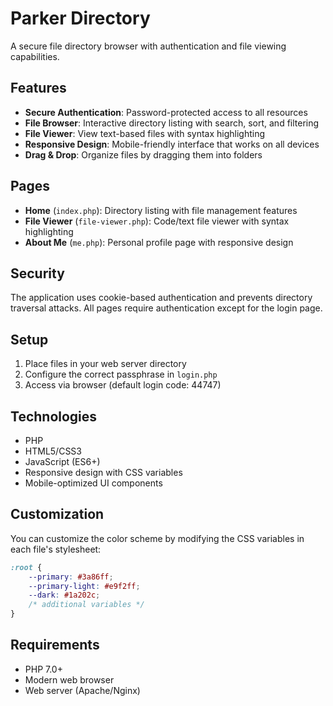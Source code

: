 # Parker Directory

A secure file directory browser with authentication and file viewing capabilities.

## Features

- **Secure Authentication**: Password-protected access to all resources
- **File Browser**: Interactive directory listing with search, sort, and filtering
- **File Viewer**: View text-based files with syntax highlighting
- **Responsive Design**: Mobile-friendly interface that works on all devices
- **Drag & Drop**: Organize files by dragging them into folders

## Pages

- **Home** (`index.php`): Directory listing with file management features
- **File Viewer** (`file-viewer.php`): Code/text file viewer with syntax highlighting
- **About Me** (`me.php`): Personal profile page with responsive design

## Security

The application uses cookie-based authentication and prevents directory traversal attacks. All pages require authentication except for the login page.

## Setup

1. Place files in your web server directory
2. Configure the correct passphrase in `login.php`
3. Access via browser (default login code: 44747)

## Technologies

- PHP
- HTML5/CSS3
- JavaScript (ES6+)
- Responsive design with CSS variables
- Mobile-optimized UI components

## Customization

You can customize the color scheme by modifying the CSS variables in each file's stylesheet:

```css
:root {
    --primary: #3a86ff;
    --primary-light: #e9f2ff; 
    --dark: #1a202c;
    /* additional variables */
}
```

## Requirements

- PHP 7.0+
- Modern web browser
- Web server (Apache/Nginx)
